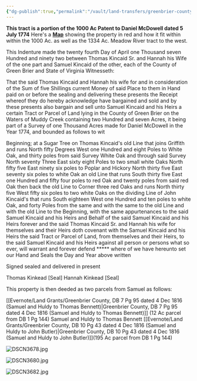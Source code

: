 ```yaml
---
{"dg-publish":true,"permalink":"/vault/land-transfers/greenbrier-county-db-1-pg-144-dated-24-apr-1792-thomas-and-hannah-to-samuel/","tags":["Thomas-Kincaid","Samuel-Kincaid","Hannah-Tincher","Meadow-River","greenbrier"]}
---
```


**This tract is a portion of the 1000 Ac Patent to Daniel McDowell dated 5 July 1774**
Here's a **[Map](https://drive.google.com/open?id=1Ovf8lrLFB4BTWTWKfye1fDldFYQ&usp=sharing)** showing the property in red and how it fit within within the 1000 Ac. as well as the 1334 Ac. Meadow River tract to the west.

This Indenture made the twenty fourth Day of April one Thousand seven Hundred and ninety two between Thomas Kincaid Sr. and Hannah his Wife of the one part and Samuel Kincaid of the other, each of the County of Green Brier and State of Virginia Witnesseth:

That the said Thomas Kincaid and Hannah his wife for and in consideration of the Sum of five Shillings current Money of said Place to them in Hand paid on or before the sealing and delivering these presents the Receipt whereof they do hereby acknowledge have bargained and sold and by these presents also bargain and sell unto Samuel Kincaid and his Heirs a certain Tract or Parcel of Land lying in the County of Green Brier on the Waters of Muddy Creek containing two Hundred and seven Acres, it being part of a Survey of one Thousand Acres made for Daniel McDowell in the Year 1774, and bounded as follows to wit

Beginning; at a Sugar Tree on Thomas Kincaid's old Line that joins Griffith and runs North fifty Degrees West one Hundred and eight Poles to White Oak, and thirty poles from said Survey White Oak and through said Survey North seventy Three East sixty eight Poles to two small white Oaks North fifty five East ninety six poles to Poplar and Hickory North thirty five East seventy six poles to white Oak an old Line that runs South thirty five East one Hundred and fifty four poles to red Oak and twenty poles from said red Oak then back the old Line to Corner three red Oaks and runs North thirty five West fifty six poles to two white Oaks on the dividing Line of John Kincaid's that runs South eighteen West one Hundred and ten poles to white Oak, and forty Poles from the same and with the same to the old Line and with the old Line to the Beginning, with the same appurtenances to the said Samuel Kincaid and his Heirs and Behalf of the said Samuel Kincaid and his Heirs forever and the said Thomas Kincaid Sr. and Hannah his wife for themselves and their Heirs doth covenant with the Samuel Kincaid and his Heirs the said Tract or Parcel of Land, from themselves and their Heirs, to the said Samuel Kincaid and his Heirs against all person or persons what so ever, will warrant and forever defend \*\*\*\*\* where of we have hereunto set our Hand and Seals the Day and Year above written

Signed sealed and delivered
in present

Thomas Kinkead \[Seal\]
Hannah Kinkead \[Seal\]

This property is then deeded as two parcels from Samuel as follows:

[[Evernote/Land Grants/Greenbrier County, DB 7 Pg 95 dated 4 Dec 1816 (Samuel and Huldy to Thomas Bennett)\|Greenbrier County, DB 7 Pg 95 dated 4 Dec 1816 (Samuel and Huldy to Thomas Bennett)]] (12 Ac parcel from DB 1 Pg 144) Samuel and Huldy to Thomas Bennett
[[Evernote/Land Grants/Greenbrier County, DB 10 Pg 43 dated 4 Dec 1816 (Samuel and Huldy to John Butler)\|Greenbrier County, DB 10 Pg 43 dated 4 Dec 1816 (Samuel and Huldy to John Butler)]](195 Ac parcel from DB 1 Pg 144)

![DSCN3678.jpg](/img/user/assets/DSCN3678.jpg)

![DSCN3680.jpg](/img/user/assets/DSCN3680.jpg)

![DSCN3682.jpg](/img/user/assets/DSCN3682.jpg)

